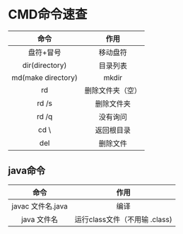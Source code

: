 # CMD命令速查

| 命令                  | 作用              |
|:---------------------:|:-----------------:|
| 盘符+冒号             | 移动盘符          |
| dir(directory)        | 目录列表          |
| md(make directory)    | mkdir             |
| rd                    | 删除文件夹（空）  |
| rd /s                 | 删除文件夹        |
| rd /q                 | 没有询问          |
| cd \                  | 返回根目录        |
| del                   | 删除文件          |

## java命令

| 命令              | 作用                          |
|:-----------------:|:-----------------------------:|
| javac 文件名.java | 编译                          |
| java 文件名       | 运行class文件（不用输 .class) |
